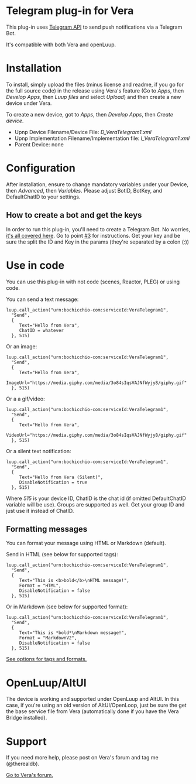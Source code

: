 # Telegram plug-in for Vera
This plug-in uses [Telegram API](https://core.telegram.org/bots/api) to send push notifications via a Telegram Bot.

It's compatible with both Vera and openLuup.

# Installation
To install, simply upload the files (minus license and readme, if you go for the full source code) in the release using Vera's feature (Go to *Apps*, then *Develop Apps*, then *Luup files* and select *Upload*) and then create a new device under Vera.

To create a new device, got to *Apps*, then *Develop Apps*, then *Create device*.

- Upnp Device Filename/Device File: *D_VeraTelegram1.xml*
- Upnp Implementation Filename/Implementation file: *I_VeraTelegram1.xml*
- Parent Device: none

# Configuration
After installation, ensure to change mandatory variables under your Device, then *Advanced*, then *Variables*.
Please adjust BotID, BotKey, and DefaultChatID to your settings.
## How to create a bot and get the keys
In order to run this plug-in, you'll need to create a Telegram Bot.
No worries, [it's all covered here](https://core.telegram.org/bots). Go to point [#3]([https://core.telegram.org/bots#3-how-do-i-create-a-bot) for instructions.
Get your key and be sure the split the ID and Key in the params (they're separated by a colon (*:*))

# Use in code
You can use this plug-in with not code (scenes, Reactor, PLEG) or using code.

You can send a text message:
```
luup.call_action("urn:bochicchio-com:serviceId:VeraTelegram1", 
  "Send",
  {
     Text="Hello from Vera", 
     ChatID = whatever
  }, 515)
```

Or an image:
```
luup.call_action("urn:bochicchio-com:serviceId:VeraTelegram1", 
  "Send",
  {
     Text="Hello from Vera",
     ImageUrl="https://media.giphy.com/media/3o84sIqsVAJNfWyjy8/giphy.gif"
  }, 515)
```


Or a a gif/video:

```
luup.call_action("urn:bochicchio-com:serviceId:VeraTelegram1", 
  "Send",
  {
     Text="Hello from Vera", 
     VideoUrl="https://media.giphy.com/media/3o84sIqsVAJNfWyjy8/giphy.gif"
  }, 515)
```

Or a silent text notification:

```
luup.call_action("urn:bochicchio-com:serviceId:VeraTelegram1", 
  "Send",
  {
     Text="Hello from Vera (Silent)",
     DisableNotification = true
  }, 515)
```

Where *515* is your device ID, ChatID is the chat id (if omitted DefaultChatID variable will be use).
Groups are supported as well. Get your group ID and just use it instead of ChatID.

## Formatting messages

You can format your message using HTML or Markdown (default).

Send in HTML (see below for supported tags):
```
luup.call_action("urn:bochicchio-com:serviceId:VeraTelegram1", 
  "Send",
  {
     Text="This is <b>bold</b>\nHTML message!",
     Format = "HTML",
     DisableNotification = false
  }, 515)
```

Or in Markdown (see below for supported format):

```
luup.call_action("urn:bochicchio-com:serviceId:VeraTelegram1", 
  "Send",
  {
     Text="This is *bold*\nMarkdown message!",
     Format = "MarkdownV2",
     DisableNotification = false
  }, 515)
```

[See options for tags and formats.](https://core.telegram.org/bots/api#formatting-options)

# OpenLuup/AltUI
The device is working and supported under OpenLuup and AltUI.
In this case, if you're using an old version of AltUI/OpenLoop, just be sure the get the base service file from Vera (automatically done if you have the Vera Bridge installed).

# Support
If you need more help, please post on Vera's forum and tag me (@therealdb).

[Go to Vera's forum.](https://community.getvera.com/t/telegram-plug-in-to-send-text-images-and-video-notifications/215219)

